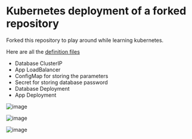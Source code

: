 # Kubernetes deployment of a forked repository

Forked this repository to play around while learning kubernetes.

Here are all the [definition files](https://github.com/Filip3Kx/node-app-kubernetes/kubernetes)

- Database ClusterIP
- App LoadBalancer
- ConfigMap for storing the parameters
- Secret for storing database password
- Database Deployment
- App Deployment

![image](https://github.com/Filip3Kx/node-app-kubernetes/assets/114138650/5736edcb-dc0f-422e-8f13-2ea48e9cb5d8)

![image](https://github.com/Filip3Kx/node-app-kubernetes/assets/114138650/d874de5b-ffb4-4cf0-99de-c8a16fca166c)

![image](https://github.com/Filip3Kx/node-app-kubernetes/assets/114138650/2de0ceb8-b50e-4481-aca5-0f55f64c4381)


